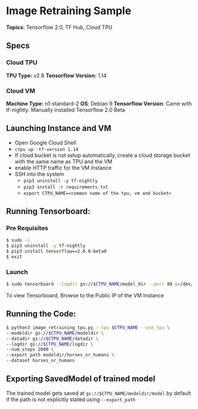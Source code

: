 # Image Retraining Sample

**Topics:** Tensorflow 2.0, TF Hub, Cloud TPU

## Specs
### Cloud TPU

**TPU Type:** v2.8
**Tensorflow Version:** 1.14

### Cloud VM

**Machine Type:** n1-standard-2
**OS**: Debian 9
**Tensorflow Version**: Came with tf-nightly. Manually installed Tensorflow 2.0 Beta

Launching Instance and VM
---------------------------
- Open Google Cloud Shell
- `ctpu up -tf-version 1.14`
- If cloud bucket is not setup automatically, create a cloud storage bucket
with the same name as TPU and the VM
- enable HTTP traffic for the VM instance
- SSH into the system
  - `pip3 uninstall -y tf-nightly`
  - `pip3 install -r requirements.txt`
  - `export CTPU_NAME=<common name of the tpu, vm and bucket>`


Running Tensorboard:
----------------------
### Pre Requisites
```bash
$ sudo -i
$ pip3 uninstall -y tf-nightly
$ pip3 install tensorflow==2.0.0-beta0
$ exit
```

### Launch
```bash
$ sudo tensorboard --logdir gs://$CTPU_NAME/model_dir --port 80 &>/dev/null &
```
To view Tensorboard, Browse to the Public IP of the VM Instance

Running the Code:
----------------------
```bash
$ python3 image_retraining_tpu.py --tpu $CTPU_NAME --use_tpu \
--modeldir gs://$CTPU_NAME/modeldir \
--datadir gs://$CTPU_NAME/datadir \
--logdir gs://$CTPU_NAME/logdir \
--num_steps 2000 \
--export_path modeldir/horses_or_humans \
--dataset horses_or_humans
```
Exporting SavedModel of trained model
----------------------------
The trained model gets saved at `gs://$CTPU_NAME/modeldir/model` by default if the path is not explicitly stated using `--export_path`
